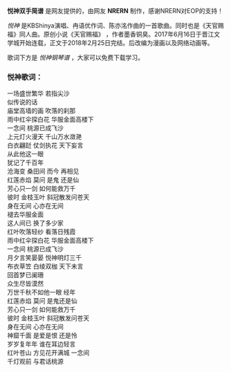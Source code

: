 

**悦神双手简谱** 是网友提供的，由网友 **NRERN** 制作，感谢NRERN对EOP的支持！

_悦神_ 是KBShinya演唱、冉语优作词、陈亦洺作曲的一首歌曲。同时也是《天官赐福》同人曲。原创小说《天官赐福》
，作者墨香铜臭。2017年6月16日于晋江文学城开始连载，正文于2018年2月25日完结。后改编为漫画以及网络动画等。

歌词下方是 _悦神钢琴谱_ ，大家可以免费下载学习。

### 悦神歌词：

一场盛世繁华 若指尖沙  
似传说的话  
庙堂高墙的画 吹落的刹那  
雨中红伞探白花 华服金面高楼下  
一念间 桃源已成飞沙  
上元灯火漫天 千山万水潋滟  
白衣翩跹 仗剑执花 天下妄言  
从此他这一眼  
犹记了千百年  
沧海变 桑田间 而今 再相见  
红莲赤焰 莫问 是鬼 还是仙  
芳心只一剑 如何能救万千  
彼时 金枝玉叶 斜冠散发问苍天  
身在无间 心亦在无间  
褪去华服金面  
这人间已 换了多少家  
红叶吹落轻纱 看落日残霞  
雨中红伞探白花 华服金面高楼下  
一念间 桃源已成飞沙  
月夕言笑晏晏 悦神明灯三千  
布衣草笠 白绫双枷 天下未言  
回首梦已阑珊  
众生尽皆漠然  
万世千秋不如他一眼 经年  
红莲赤焰 莫问 是鬼还是仙  
芳心只一剑 如何能救万千  
彼时 金枝玉叶 斜冠散发问苍天  
身在无间 心亦在无间  
神窟千面 是爱是恨 还是怜  
岁岁复年年 谁在耳边轻言  
红叶苍山 方见花开满城 一念间  
千灯观前 与君话桃源

